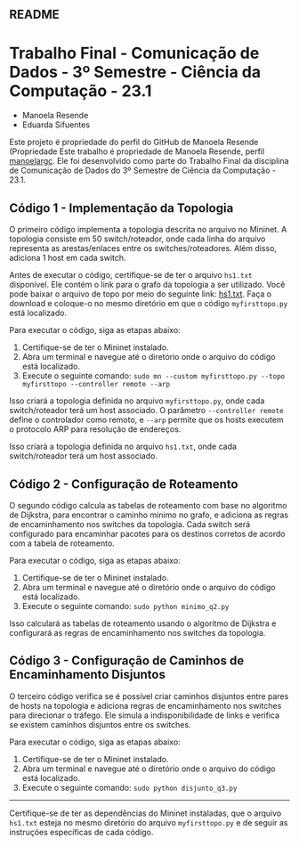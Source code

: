 ## README 
# Trabalho Final - Comunicação de Dados - 3º Semestre - Ciência da Computação - 23.1
- Manoela Resende
- Eduarda Sifuentes

Este projeto é propriedade do perfil do GitHub de Manoela Resende (Propriedade
Este trabalho é propriedade de Manoela Resende, perfil [manoelargc](https://github.com/manoelargc). Ele foi desenvolvido como parte do Trabalho Final da disciplina de Comunicação de Dados do 3º Semestre de Ciência da Computação - 23.1.


## Código 1 - Implementação da Topologia

O primeiro código implementa a topologia descrita no arquivo no Mininet. A topologia consiste em 50 switch/roteador, onde cada linha do arquivo representa as arestas/enlaces entre os switches/roteadores. Além disso, adiciona 1 host em cada switch.

Antes de executar o código, certifique-se de ter o arquivo `hs1.txt` disponível. Ele contém o link para o grafo da topologia a ser utilizado. Você pode baixar o arquivo de topo por meio do seguinte link: [hs1.txt](https://www.dropbox.com/s/eesdxvin964v0os/hs1.txt?dl=0). Faça o download e coloque-o no mesmo diretório em que o código `myfirsttopo.py` está localizado.

Para executar o código, siga as etapas abaixo:

1. Certifique-se de ter o Mininet instalado.
2. Abra um terminal e navegue até o diretório onde o arquivo do código está localizado.
3. Execute o seguinte comando: `sudo mn --custom myfirsttopo.py --topo myfirsttopo --controller remote --arp`

Isso criará a topologia definida no arquivo `myfirsttopo.py`, onde cada switch/roteador terá um host associado. O parâmetro `--controller remote` define o controlador como remoto, e `--arp` permite que os hosts executem o protocolo ARP para resolução de endereços.

Isso criará a topologia definida no arquivo `hs1.txt`, onde cada switch/roteador terá um host associado.


## Código 2 - Configuração de Roteamento

O segundo código calcula as tabelas de roteamento com base no algoritmo de Dijkstra, para encontrar o caminho minimo no grafo, e adiciona as regras de encaminhamento nos switches da topologia. Cada switch será configurado para encaminhar pacotes para os destinos corretos de acordo com a tabela de roteamento.

Para executar o código, siga as etapas abaixo:

1. Certifique-se de ter o Mininet instalado.
2. Abra um terminal e navegue até o diretório onde o arquivo do código está localizado.
3. Execute o seguinte comando: `sudo python minimo_q2.py`

Isso calculará as tabelas de roteamento usando o algoritmo de Dijkstra e configurará as regras de encaminhamento nos switches da topologia.


## Código 3 - Configuração de Caminhos de Encaminhamento Disjuntos

O terceiro código verifica se é possível criar caminhos disjuntos entre pares de hosts na topologia e adiciona regras de encaminhamento nos switches para direcionar o tráfego. Ele simula a indisponibilidade de links e verifica se existem caminhos disjuntos entre os switches.

Para executar o código, siga as etapas abaixo:

1. Certifique-se de ter o Mininet instalado.
2. Abra um terminal e navegue até o diretório onde o arquivo do código está localizado.
3. Execute o seguinte comando: `sudo python disjunto_q3.py`

-------------

Certifique-se de ter as dependências do Mininet instaladas, que o arquivo `hs1.txt` esteja no mesmo diretório do arquivo `myfirsttopo.py` e de seguir as instruções específicas de cada código.
